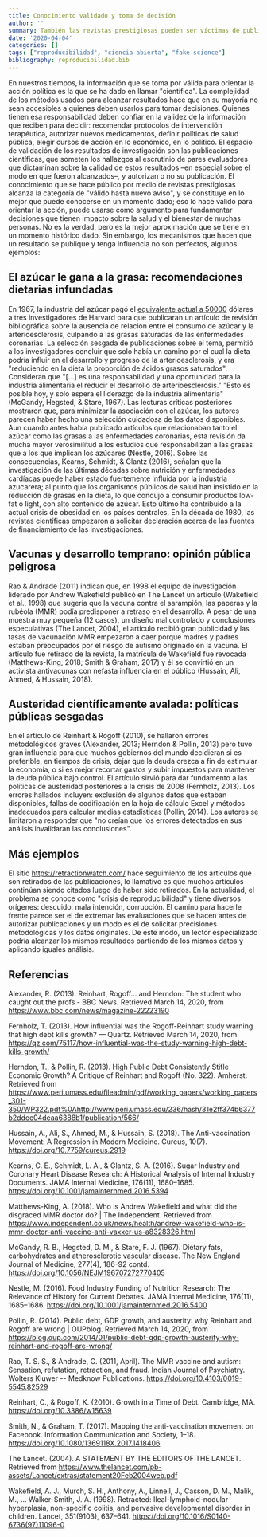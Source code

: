 ```yaml
---
title: Conocimiento validado y toma de decisión
author: ''
summary: También las revistas prestigiosas pueden ser víctimas de publicaciones de mala calidad
date: '2020-04-04'
categories: []
tags: ["reproducibilidad", "ciencia abierta", "fake science"]
bibliography: reproducibilidad.bib
---
```



En nuestros tiempos, la información que se toma por válida para orientar la acción política es la que se ha dado en llamar "científica". La complejidad de los métodos usados para alcanzar resultados hace que en su mayoría no sean accesibles a quienes deben usarlos para tomar decisiones. Quienes tienen esa responsabilidad deben confiar en la validez de la información que reciben para decidir: recomendar protocolos de intervención terapéutica, autorizar nuevos medicamentos, definir políticas de salud pública, elegir cursos de acción en lo económico, en lo político. El espacio de validación de los resultados de investigación son las publicaciones científicas, que someten los hallazgos al escrutinio de pares evaluadores que dictaminan sobre la calidad de estos resultados –en especial sobre el modo en que fueron alcanzados–, y autorizan o no su publicación. El conocimiento que se hace público por medio de revistas prestigiosas alcanza la categoría de "válido hasta nuevo aviso", y se constituye en lo mejor que puede conocerse en un momento dado; eso lo hace válido para orientar la acción, puede usarse como argumento para fundamentar decisiones que tienen impacto sobre la salud y el bienestar de muchas personas. No es la verdad, pero es la mejor aproximación que se tiene en un momento histórico dado.
Sin embargo, los mecanismos que hacen que un resultado se publique y tenga influencia no son perfectos, algunos ejemplos:

## El azúcar le gana a la grasa: recomendaciones dietarias infundadas
En 1967, la industria del azúcar pagó el [equivalente actual a 50000](https://www.nytimes.com/2016/09/13/well/eat/how-the-sugar-industry-shifted-blame-to-fat.html) dólares a tres investigadores de Harvard para que publicaran un artículo de revisión bibliográfica sobre la ausencia de relación entre el consumo de azúcar y la arterioesclerosis, culpando a las grasas saturadas de las enfermedades coronarias. La selección sesgada de publicaciones sobre el tema, permitió a los investigadores concluir que solo había un camino por el cual la dieta podría influir en el desarrollo y progreso de la arterioesclerosis, y era "reduciendo en la dieta la proporción de ácidos grasos saturados". Consideran que "[…] es una responsabilidad y una oportunidad para la industria alimentaria el reducir el desarrollo de arterioesclerosis." "Esto es posible hoy, y solo espera el liderazgo de la industria alimentaria"  (McGandy, Hegsted, & Stare, 1967). Las lecturas críticas posteriores mostraron que, para minimizar la asociación con el azúcar, los autores parecen haber hecho una selección cuidadosa de los datos  disponibles. Aun cuando antes había publicado artículos que relacionaban tanto el azúcar como las grasas a las enfermedades coronarias, esta revisión da mucha mayor verosimilitud a los estudios que responsabilizan a las grasas que a los que implican los azúcares (Nestle, 2016). Sobre las consecuencias, Kearns, Schmidt, & Glantz (2016), señalan que la investigación de las últimas décadas sobre nutrición y enfermedades cardíacas puede haber estado fuertemente influida por la industria azucarera; al punto que los organismos públicos de salud han insistido en la reducción de grasas en la dieta, lo que condujo a consumir productos low-fat o light, con alto contenido de azúcar. Esto último ha contribuido a la actual crisis de obesidad en los países centrales.
En la década de 1980, las revistas científicas empezaron a solicitar declaración acerca de las fuentes de financiamiento de las investigaciones.

## Vacunas y desarrollo temprano: opinión pública peligrosa
Rao & Andrade (2011) indican que, en 1998 el equipo de investigación liderado por Andrew Wakefield publicó en The Lancet un artículo (Wakefield et al., 1998) que sugería que la vacuna contra el sarampión, las paperas y la rubéola (MMR) podía predisponer a retraso en el desarrollo. A pesar de una muestra muy pequeña (12 casos),  un diseño mal controlado y conclusiones especulativas (The Lancet, 2004), el artículo recibió gran publicidad y las tasas de vacunación MMR empezaron a caer porque madres y padres estaban preocupados por el riesgo de autismo originado en la vacuna.
El artículo fue retirado de la revista, la matrícula de Wakefield fue revocada (Matthews-King, 2018; Smith & Graham, 2017) y él se convirtió en un activista antivacunas con nefasta influencia en el público (Hussain, Ali, Ahmed, & Hussain, 2018).

## Austeridad científicamente avalada: políticas públicas sesgadas
En el artículo de Reinhart & Rogoff (2010), se hallaron errores metodológicos graves (Alexander, 2013; Herndon & Pollin, 2013) pero tuvo gran influencia para que muchos gobiernos del mundo decidieran si es preferible, en tiempos de crisis, dejar que la deuda crezca a fin de estimular la economía, o si es mejor recortar gastos y subir impuestos para mantener la deuda pública bajo control. El artículo sirvió para dar fundamento a las políticas de austeridad posteriores a la crisis de 2008 (Fernholz, 2013). Los errores hallados incluyen: exclusión de algunos datos que estaban disponibles, fallas de codificación en la hoja de cálculo Excel y métodos inadecuados para calcular medias estadísticas (Pollin, 2014).
Los autores se limitaron a responder que "no creían que los errores detectados en sus análisis invalidaran las conclusiones".

## Más ejemplos
El sitio https://retractionwatch.com/ hace seguimiento de los artículos que son retirados de las publicaciones, lo llamativo es que muchos artículos continúan siendo citados luego de haber sido retirados.
En la actualidad, el problema se conoce como "crisis de reproducibilidad" y tiene diversos orígenes: descuido, mala intención, corrupción. El camino para hacerle frente parece ser el de extremar las evaluaciones que se hacen antes de autorizar publicaciones y un modo es el de solicitar precisiones metodológicas y los datos originales. De este modo, un lector especializado podría alcanzar los mismos resultados partiendo de los mismos datos y aplicando iguales análisis.

## Referencias
Alexander, R. (2013). Reinhart, Rogoff... and Herndon: The student who caught out the profs - BBC News. Retrieved March 14, 2020, from https://www.bbc.com/news/magazine-22223190

Fernholz, T. (2013). How influential was the Rogoff-Reinhart study warning that high debt kills growth? — Quartz. Retrieved March 14, 2020, from https://qz.com/75117/how-influential-was-the-study-warning-high-debt-kills-growth/

Herndon, T., & Pollin, R. (2013). High Public Debt Consistently Stifle Economic Growth? A Critique of Reinhart and Rogoff (No. 322). Amherst. Retrieved from https://www.peri.umass.edu/fileadmin/pdf/working_papers/working_papers_301-350/WP322.pdf%0Ahttp://www.peri.umass.edu/236/hash/31e2ff374b6377b2ddec04deaa6388b1/publication/566/

Hussain, A., Ali, S., Ahmed, M., & Hussain, S. (2018). The Anti-vaccination Movement: A Regression in Modern Medicine. Cureus, 10(7). https://doi.org/10.7759/cureus.2919

Kearns, C. E., Schmidt, L. A., & Glantz, S. A. (2016). Sugar Industry and Coronary Heart Disease Research: A Historical Analysis of Internal Industry Documents. JAMA Internal Medicine, 176(11), 1680–1685. https://doi.org/10.1001/jamainternmed.2016.5394

Matthews-King, A. (2018). Who is Andrew Wakefield and what did the disgraced MMR doctor do? | The Independent. Retrieved from https://www.independent.co.uk/news/health/andrew-wakefield-who-is-mmr-doctor-anti-vaccine-anti-vaxxer-us-a8328326.html

McGandy, R. B., Hegsted, D. M., & Stare, F. J. (1967). Dietary fats, carbohydrates and atherosclerotic vascular disease. The New England Journal of Medicine, 277(4), 186-92 contd. https://doi.org/10.1056/NEJM196707272770405

Nestle, M. (2016). Food Industry Funding of Nutrition Research: The Relevance of History for Current Debates. JAMA Internal Medicine, 176(11), 1685–1686. https://doi.org/10.1001/jamainternmed.2016.5400

Pollin, R. (2014). Public debt, GDP growth, and austerity: why Reinhart and Rogoff are wrong | OUPblog. Retrieved March 14, 2020, from https://blog.oup.com/2014/01/public-debt-gdp-growth-austerity-why-reinhart-and-rogoff-are-wrong/

Rao, T. S. S., & Andrade, C. (2011, April). The MMR vaccine and autism: Sensation, refutation, retraction, and fraud. Indian Journal of Psychiatry. Wolters Kluwer -- Medknow Publications. https://doi.org/10.4103/0019-5545.82529

Reinhart, C., & Rogoff, K. (2010). Growth in a Time of Debt. Cambridge, MA. https://doi.org/10.3386/w15639

Smith, N., & Graham, T. (2017). Mapping the anti-vaccination movement on Facebook. Information Communication and Society, 1–18. https://doi.org/10.1080/1369118X.2017.1418406

The Lancet. (2004). A STATEMENT BY THE EDITORS OF THE LANCET. Retrieved from https://www.thelancet.com/pb-assets/Lancet/extras/statement20Feb2004web.pdf

Wakefield, A. J., Murch, S. H., Anthony, A., Linnell, J., Casson, D. M., Malik, M., … Walker-Smith, J. A. (1998). Retracted: Ileal-lymphoid-nodular hyperplasia, non-specific colitis, and pervasive developmental disorder in children. Lancet, 351(9103), 637–641. https://doi.org/10.1016/S0140-6736(97)11096-0


